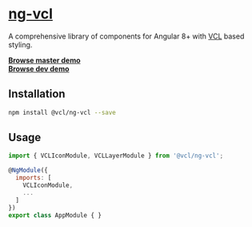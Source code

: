 # [ng-vcl](https://ng-vcl.github.io/ng-vcl/)

A comprehensive library of components for Angular 8+ with [VCL](http://vcl.github.io/) based styling.

**[Browse master demo](https://ng-vcl.github.io/ng-vcl/master)**<br>
**[Browse dev demo](https://ng-vcl.github.io/ng-vcl/dev)**

## Installation

```sh
npm install @vcl/ng-vcl --save
```

## Usage

```js
import { VCLIconModule, VCLLayerModule } from '@vcl/ng-vcl';

@NgModule({
  imports: [
    VCLIconModule,
    ...
  ]
})
export class AppModule { }
```
